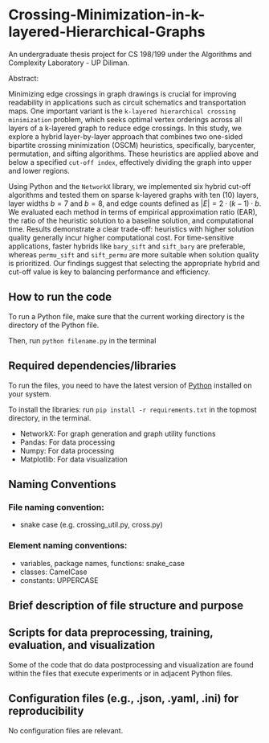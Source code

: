 # Crossing-Minimization-in-k-layered-Hierarchical-Graphs

An undergraduate thesis project for CS 198/199 under the Algorithms and Complexity Laboratory - UP Diliman. 

Abstract: 

Minimizing edge crossings in graph drawings is crucial for improving readability in applications such as circuit schematics and transportation maps. One important variant is the `k-layered hierarchical crossing minimization` problem, which seeks optimal vertex orderings across all layers of a k-layered graph to reduce edge crossings. In this study, we explore a hybrid layer-by-layer approach that combines two one-sided bipartite crossing minimization (OSCM) heuristics, specifically, barycenter, permutation, and sifting algorithms. These heuristics are applied above and below a specified `cut-off index`, effectively dividing the graph into upper and lower regions. 

Using Python and the `NetworkX` library, we implemented six hybrid cut-off algorithms and tested them on sparse k-layered graphs with ten (10) layers, layer widths $b = 7$ and $b = 8$, and edge counts defined as $|E| = 2 \cdot (k - 1) \cdot b$. We evaluated each method in terms of empirical approximation ratio (EAR), the ratio of the heuristic solution to a baseline solution, and computational time. Results demonstrate a clear trade-off: heuristics with higher solution quality generally incur higher computational cost. For time-sensitive applications, faster hybrids like `bary_sift` and `sift_bary` are preferable, whereas `permu_sift` and `sift_permu` are more suitable when solution quality is prioritized. Our findings suggest that selecting the appropriate hybrid and cut-off value is key to balancing performance and efficiency.

## How to run the code
To run a Python file, make sure that the current working directory is the directory of the Python file.

Then, run `python filename.py` in the terminal


## Required dependencies/libraries
To run the files, you need to have the latest version of [Python](https://www.python.org/downloads/) installed on your system.

To install the libraries: run `pip install -r requirements.txt` in the topmost directory, in the terminal.
- NetworkX: For graph generation and graph utility functions
- Pandas: For data processing
- Numpy: For data processing 
- Matplotlib: For data visualization

## Naming Conventions

### File naming convention:
- snake case (e.g. crossing_util.py, cross.py)

### Element naming conventions:
- variables, package names, functions: snake_case
- classes: CamelCase
- constants: UPPERCASE

## Brief description of file structure and purpose


## Scripts for data preprocessing, training, evaluation, and visualization
Some of the code that do data postprocessing and visualization are found within the files that execute experiments or in adjacent Python files.

## Configuration files (e.g., .json, .yaml, .ini) for reproducibility
No configuration files are relevant. 